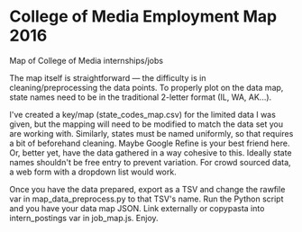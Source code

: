 # College of Media Employment Map 2016
Map of College of Media internships/jobs

The map itself is straightforward — the difficulty is in cleaning/preprocessing the data points. To properly plot on the data map, state names need to be in the traditional 2-letter format (IL, WA, AK...).

I've created a key/map (state_codes_map.csv) for the limited data I was given, but the mapping will need to be modified to match the data set you are working with. Similarly, states must be named uniformly, so that requires a bit of beforehand cleaning. Maybe Google Refine is your best friend here. Or, better yet, have the data gathered in a way cohesive to this. Ideally state names shouldn't be free entry to prevent variation. For crowd sourced data, a web form with a dropdown list would work. 

Once you have the data prepared, export as a TSV and change the rawfile var in map_data_preprocess.py to that TSV's name. Run the Python script and you have your data map JSON. Link externally or copypasta into intern_postings var in job_map.js. Enjoy. 
